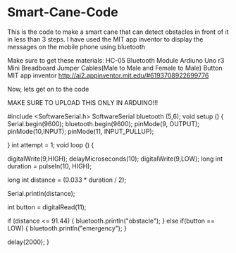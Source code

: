 # Smart-Cane-Code
This is the code to make a smart cane that can detect obstacles in front of it in less than 3 steps. 
I have used the MIT app inventor to display the messages on the mobile phone using bluetooth

Make sure to get these materials:
HC-05 Bluetooth Module
Ardiuno Uno r3
Mini Breadboard
Jumper Cables(Male to Male and Female to Male)
Button
MIT app inventor
http://ai2.appinventor.mit.edu/#6193708922699776



Now, lets get on to the code

MAKE SURE TO UPLOAD THIS ONLY IN ARDUINO!!!

#include <SoftwareSerial.h> 
SoftwareSerial bluetooth (5,6);
void setup ()
{
  Serial.begin(9600);
  bluetooth.begin(9600);
  pinMode(9, OUTPUT);
  pinMode(10,INPUT);
  pinMode(11, INPUT_PULLUP);
 
  
}
int attempt = 1;
void loop  ()
{
  
  digitalWrite(9,HIGH);
  delayMicroseconds(10);
  digitalWrite(9,LOW);
  long int duration = pulseIn(10, HIGH);

  long int distance = (0.033 * duration / 2);

  Serial.println(distance);

  int button = digitalRead(11);
  
 if (distance <= 91.44)
 {
   bluetooth.println("obstacle");
 } 
 else if(button == LOW)
 {
  bluetooth.println("emergency");
 }

  delay(2000);
}

